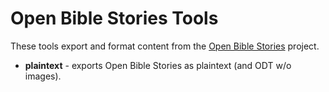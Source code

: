 Open Bible Stories Tools
========================

These tools export and format content from the [Open Bible Stories](http://door43.org/en/obs/01-the-creation)
project.

* **plaintext** - exports Open Bible Stories as plaintext (and ODT w/o images).

